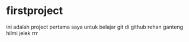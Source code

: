 # firstproject
ini adalah project pertama saya untuk belajar git di github
rehan ganteng
hilmi jelek
rrr
